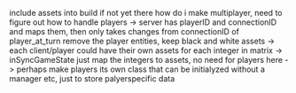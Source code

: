 include assets into build if not yet there
how do i make multiplayer, need to figure out how to handle players
    -> server has playerID and connectionID and maps them, then only takes changes from connectionID of player_at_turn
    remove the player entities, keep black and white assets -> each client/player could have their own assets for each integer in matrix
    -> inSyncGameState just map the integers to assets, no need for players here
    -> perhaps make players its own class that can be initialyzed without a manager etc, just to store palyerspecific data